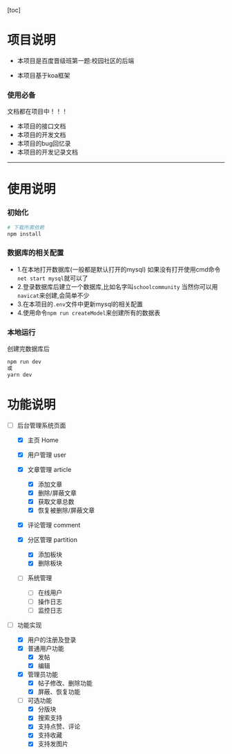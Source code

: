 <!--
 * @Author: 41
 * @Date: 2022-02-15 14:52:44
 * @LastEditors: cos
 * @LastEditTime: 2022-03-02 19:12:54
 * @Description: 项目说明、启动、功能介绍
-->
[toc]
# 项目说明
- 本项目是百度晋级班第一题:校园社区的后端

- 本项目基于koa框架

### 使用必备
文档都在项目中！！！
- 本项目的接口文档
- 本项目的开发文档
- 本项目的bug回忆录
- 本项目的开发记录文档
***
# 使用说明
### 初始化
```bash
# 下载所需依赖
npm install
```
### 数据库的相关配置
- 1.在本地打开数据库(一般都是默认打开的mysql)
如果没有打开使用cmd命令`net start mysql`就可以了
- 2.登录数据库后建立一个数据库,比如名字叫`schoolcommunity`
当然你可以用`navicat`来创建,会简单不少
- 3.在本项目的`.env`文件中更新mysql的相关配置
- 4.使用命令`npm run createModel`来创建所有的数据表

### 本地运行

创建完数据库后
```bash
npm run dev
或
yarn dev
```



# 功能说明
- [ ] 后台管理系统页面

  - [x] 主页 Home

  - [x] 用户管理 user

  - [x] 文章管理 article

    - [x] 添加文章
    - [x] 删除/屏蔽文章
    - [x] 获取文章总数
    - [x] 恢复被删除/屏蔽文章

  - [x] 评论管理 comment 

  - [x] 分区管理 partition

    - [x] 添加板块
    - [x] 删除板块

  - [ ] 系统管理

    - [ ] 在线用户
    - [ ] 操作日志
    - [ ] 监控日志
- [ ] 功能实现

  - [x] 用户的注册及登录
  - [x] 普通用户功能
    - [x] 发帖
    - [x] 编辑
  - [x] 管理员功能
    - [x] 帖子修改、删除功能
    - [x] 屏蔽、恢复功能
  - [ ] 可选功能
    - [x] 分版块
    - [x] 搜索支持
    - [x] 支持点赞、评论
    - [x] 支持收藏
    - [x] 支持发图片